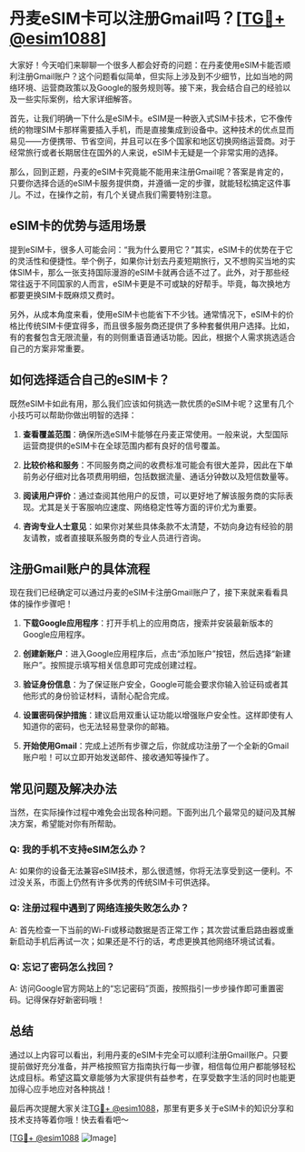 # 丹麦eSIM卡可以注册Gmail吗？[[TG💪+ @esim1088](https://t.me/s/esim1088)]

大家好！今天咱们来聊聊一个很多人都会好奇的问题：在丹麦使用eSIM卡能否顺利注册Gmail账户？这个问题看似简单，但实际上涉及到不少细节，比如当地的网络环境、运营商政策以及Google的服务规则等。接下来，我会结合自己的经验以及一些实际案例，给大家详细解答。

首先，让我们明确一下什么是eSIM卡。eSIM是一种嵌入式SIM卡技术，它不像传统的物理SIM卡那样需要插入手机，而是直接集成到设备中。这种技术的优点显而易见——方便携带、节省空间，并且可以在多个国家和地区切换网络运营商。对于经常旅行或者长期居住在国外的人来说，eSIM卡无疑是一个非常实用的选择。

那么，回到正题，丹麦的eSIM卡究竟能不能用来注册Gmail呢？答案是肯定的，只要你选择合适的eSIM卡服务提供商，并遵循一定的步骤，就能轻松搞定这件事儿。不过，在操作之前，有几个关键点我们需要特别注意。

## eSIM卡的优势与适用场景

提到eSIM卡，很多人可能会问：“我为什么要用它？”其实，eSIM卡的优势在于它的灵活性和便捷性。举个例子，如果你计划去丹麦短期旅行，又不想购买当地的实体SIM卡，那么一张支持国际漫游的eSIM卡就再合适不过了。此外，对于那些经常往返于不同国家的人而言，eSIM卡更是不可或缺的好帮手。毕竟，每次换地方都要更换SIM卡既麻烦又费时。

另外，从成本角度来看，使用eSIM卡也能省下不少钱。通常情况下，eSIM卡的价格比传统SIM卡便宜得多，而且很多服务商还提供了多种套餐供用户选择。比如，有的套餐包含无限流量，有的则侧重语音通话功能。因此，根据个人需求挑选适合自己的方案非常重要。

## 如何选择适合自己的eSIM卡？

既然eSIM卡如此有用，那么我们应该如何挑选一款优质的eSIM卡呢？这里有几个小技巧可以帮助你做出明智的选择：

1. **查看覆盖范围**：确保所选eSIM卡能够在丹麦正常使用。一般来说，大型国际运营商提供的eSIM卡在全球范围内都有良好的信号覆盖。
   
2. **比较价格和服务**：不同服务商之间的收费标准可能会有很大差异，因此在下单前务必仔细对比各项费用明细，包括数据流量、通话分钟数以及短信数量等。

3. **阅读用户评价**：通过查阅其他用户的反馈，可以更好地了解该服务商的实际表现。尤其是关于客服响应速度、网络稳定性等方面的评价尤为重要。

4. **咨询专业人士意见**：如果你对某些具体条款不太清楚，不妨向身边有经验的朋友请教，或者直接联系服务商的专业人员进行咨询。

## 注册Gmail账户的具体流程

现在我们已经确定可以通过丹麦的eSIM卡注册Gmail账户了，接下来就来看看具体的操作步骤吧！

1. **下载Google应用程序**：打开手机上的应用商店，搜索并安装最新版本的Google应用程序。

2. **创建新账户**：进入Google应用程序后，点击“添加账户”按钮，然后选择“新建账户”。按照提示填写相关信息即可完成创建过程。

3. **验证身份信息**：为了保证账户安全，Google可能会要求你输入验证码或者其他形式的身份验证材料，请耐心配合完成。

4. **设置密码保护措施**：建议启用双重认证功能以增强账户安全性。这样即使有人知道你的密码，也无法轻易登录你的邮箱。

5. **开始使用Gmail**：完成上述所有步骤之后，你就成功注册了一个全新的Gmail账户啦！可以立即开始发送邮件、接收通知等操作了。

## 常见问题及解决办法

当然，在实际操作过程中难免会出现各种问题。下面列出几个最常见的疑问及其解决方案，希望能对你有所帮助。

### Q: 我的手机不支持eSIM怎么办？
A: 如果你的设备无法兼容eSIM技术，那么很遗憾，你将无法享受到这一便利。不过没关系，市面上仍然有许多优秀的传统SIM卡可供选择。

### Q: 注册过程中遇到了网络连接失败怎么办？
A: 首先检查一下当前的Wi-Fi或移动数据是否正常工作；其次尝试重启路由器或重新启动手机后再试一次；如果还是不行的话，考虑更换其他网络环境试试看。

### Q: 忘记了密码怎么找回？
A: 访问Google官方网站上的“忘记密码”页面，按照指引一步步操作即可重置密码。记得保存好新密码哦！

## 总结

通过以上内容可以看出，利用丹麦的eSIM卡完全可以顺利注册Gmail账户。只要提前做好充分准备，并严格按照官方指南执行每一步骤，相信每位用户都能够轻松达成目标。希望这篇文章能够为大家提供有益参考，在享受数字生活的同时也能更加得心应手地应对各种挑战！

最后再次提醒大家关注[TG💪+ @esim1088](https://t.me/s/esim1088)，那里有更多关于eSIM卡的知识分享和技术支持等着你哦！快去看看吧～

[[TG💪+ @esim1088](https://t.me/s/esim1088) ![Image](https://i.postimg.cc/4NQfJmqS/Snipaste-2025-05-13-00-14-12.png)]